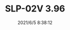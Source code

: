 ﻿---
layout: post 
title: SLP-02V 3.96
tags: SL
categories: housing-terminal
overview: 
series: SLP
part_number: 0526-1
thumb_img: 
image: static/202106/526-20210605.jpg
date: 2021/6/5 8:38:12
---



